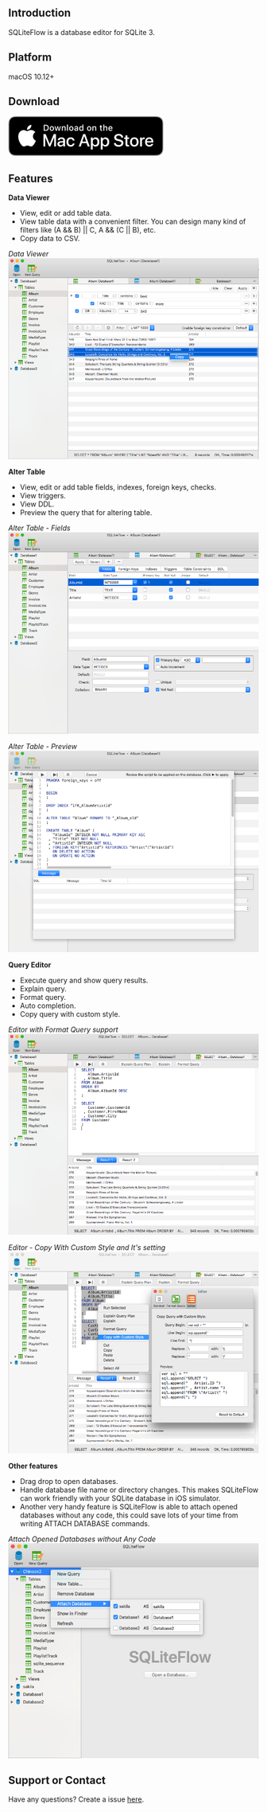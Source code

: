 ## Introduction
SQLiteFlow is a database editor for SQLite 3.

## Platform
macOS 10.12+ 

## Download
[![Download](DownloadOnTheMacAppStore.svg)](https://itunes.apple.com/app/id1378587993)

## Features

**Data Viewer**

- View, edit or add table data.
- View table data with a convenient filter. You can design many kind of filters like (A && B) \|\| C, A && (C \|\| B), etc.
- Copy data to CSV.

*Data Viewer*
![](DataView.png)


**Alter Table**

- View, edit or add table fields, indexes, foreign keys, checks.
- View triggers.
- View DDL.
- Preview the query that for altering table.


*Alter Table - Fields*
![Alter Table - Fields](AlterTable.png)

*Alter Table - Preview*
![Alter Table - Preview](AlterPreview.png)

**Query Editor**

- Execute query and show query results.
- Explain query.
- Format query.
- Auto completion.
- Copy query with custom style.

*Editor with Format Query support*
![Editor](Editor.png)

*Editor - Copy With Custom Style and It's setting*
![Editor - CopyWithCustomStyle](CopyWithCustomStyle.png)

**Other features**

- Drag drop to open databases.
- Handle database file name or directory changes. This makes SQLiteFlow can work friendly with your SQLite database in iOS simulator.
- Another very handy feature is SQLiteFlow is able to attach opened databases without any code, this could save lots of your time from writing ATTACH DATABASE commands.

*Attach Opened Databases without Any Code*
![UI - Attach Database](AttachDatabase.png)

## Support or Contact

Have any questions? Create a issue [here](https://github.com/SQLiteFlow/SQLiteFlow-Issues/issues).
